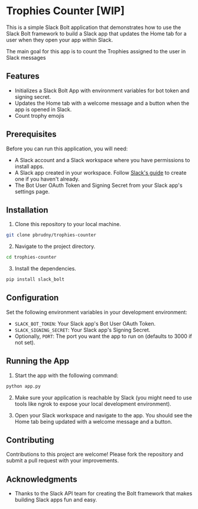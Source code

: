 
# Trophies Counter [WIP]
This is a simple Slack Bolt application that demonstrates how to use the Slack Bolt framework to build a Slack app that updates the Home tab for a user when they open your app within Slack.

The main goal for this app is to count the Trophies assigned to the user in Slack messages


## Features

- Initializes a Slack Bolt App with environment variables for bot token and signing secret.
- Updates the Home tab with a welcome message and a button when the app is opened in Slack.
- Count trophy emojis

## Prerequisites

Before you can run this application, you will need:

- A Slack account and a Slack workspace where you have permissions to install apps.
- A Slack app created in your workspace. Follow [Slack's guide](https://api.slack.com/start) to create one if you haven't already.
- The Bot User OAuth Token and Signing Secret from your Slack app's settings page.

## Installation

1. Clone this repository to your local machine.

```bash
git clone pbrudny/trophies-counter
```

2. Navigate to the project directory.

```bash
cd trophies-counter
```

3. Install the dependencies.

```bash
pip install slack_bolt
```

## Configuration

Set the following environment variables in your development environment:

- `SLACK_BOT_TOKEN`: Your Slack app's Bot User OAuth Token.
- `SLACK_SIGNING_SECRET`: Your Slack app's Signing Secret.
- Optionally, `PORT`: The port you want the app to run on (defaults to 3000 if not set).

## Running the App

1. Start the app with the following command:

```bash
python app.py
```

2. Make sure your application is reachable by Slack (you might need to use tools like ngrok to expose your local development environment).

3. Open your Slack workspace and navigate to the app. You should see the Home tab being updated with a welcome message and a button.

## Contributing

Contributions to this project are welcome! Please fork the repository and submit a pull request with your improvements.

## Acknowledgments

- Thanks to the Slack API team for creating the Bolt framework that makes building Slack apps fun and easy.

